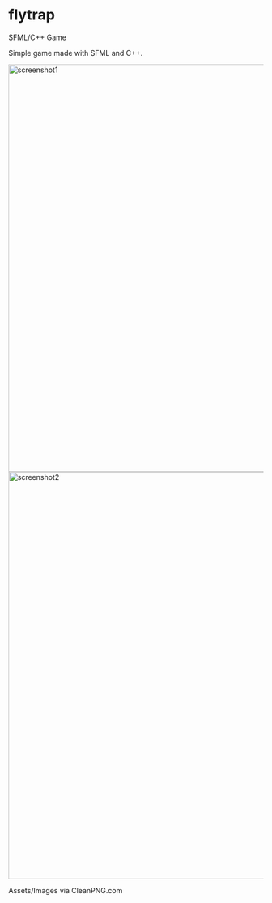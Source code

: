 # flytrap
SFML/C++ Game

Simple game made with SFML and C++.


<img width="804" alt="screenshot1" src="https://github.com/RobertMShort/flytrap/assets/134110968/f8cd454c-fb86-4e8d-9daa-478c1e0d714c">



<img width="804" alt="screenshot2" src="https://github.com/RobertMShort/flytrap/assets/134110968/76ee18d9-70b8-4c74-bd6b-415a7a7449aa">


Assets/Images via CleanPNG.com
